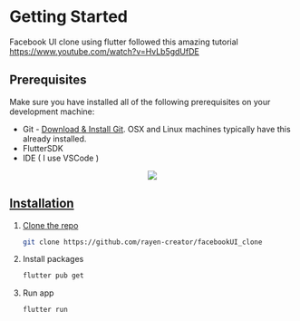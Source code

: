 # Getting Started

Facebook UI clone using flutter followed this amazing tutorial https://www.youtube.com/watch?v=HvLb5gdUfDE

## Prerequisites
Make sure you have installed all of the following prerequisites on your development machine:
* Git - [Download & Install Git](https://git-scm.com/downloads). OSX and Linux machines typically have this already installed.
* FlutterSDK 
* IDE ( I use VSCode ) 
<div align="center">
<a href="https://skillicons.dev">
    <img src="https://skillicons.dev/icons?i=flutter,git,vscode" />
</div>

## Installation
1. Clone the repo
   ```sh
   git clone https://github.com/rayen-creator/facebookUI_clone
   ```
2. Install packages
   ```sh
   flutter pub get
   ```
3. Run app
   ```sh
   flutter run
   ```
